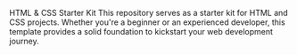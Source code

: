 HTML & CSS Starter Kit
This repository serves as a starter kit for HTML and CSS projects. Whether you're a beginner or an experienced developer, this template provides a solid foundation to kickstart your web development journey.
